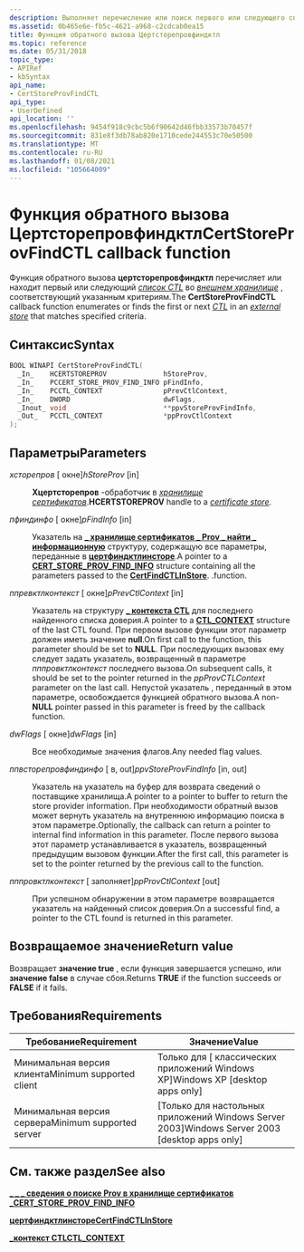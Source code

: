 ```yaml
---
description: Выполняет перечисление или поиск первого или следующего списка доверия (CTL) во внешнем хранилище, соответствующем указанным критериям.
ms.assetid: 0b465e6e-fb5c-4621-a968-c2cdcab0ea15
title: Функция обратного вызова Цертсторепровфиндктл
ms.topic: reference
ms.date: 05/31/2018
topic_type:
- APIRef
- kbSyntax
api_name:
- CertStoreProvFindCTL
api_type:
- UserDefined
api_location: ''
ms.openlocfilehash: 9454f918c9cbc5b6f90642d46fbb33573b70457f
ms.sourcegitcommit: 831e8f3db78ab820e1710cede244553c70e50500
ms.translationtype: MT
ms.contentlocale: ru-RU
ms.lasthandoff: 01/08/2021
ms.locfileid: "105664009"
---
```

# <a name="certstoreprovfindctl-callback-function"></a><span data-ttu-id="0fb75-103">Функция обратного вызова Цертсторепровфиндктл</span><span class="sxs-lookup"><span data-stu-id="0fb75-103">CertStoreProvFindCTL callback function</span></span>

<span data-ttu-id="0fb75-104">Функция обратного вызова **цертсторепровфиндктл** перечисляет или находит первый или следующий [*список CTL*](../secgloss/c-gly.md) во [*внешнем хранилище*](../secgloss/e-gly.md) , соответствующий указанным критериям.</span><span class="sxs-lookup"><span data-stu-id="0fb75-104">The **CertStoreProvFindCTL** callback function enumerates or finds the first or next [*CTL*](../secgloss/c-gly.md) in an [*external store*](../secgloss/e-gly.md) that matches specified criteria.</span></span>

## <a name="syntax"></a><span data-ttu-id="0fb75-105">Синтаксис</span><span class="sxs-lookup"><span data-stu-id="0fb75-105">Syntax</span></span>


```C++
BOOL WINAPI CertStoreProvFindCTL(
  _In_    HCERTSTOREPROV              hStoreProv,
  _In_    PCCERT_STORE_PROV_FIND_INFO pFindInfo,
  _In_    PCCTL_CONTEXT               pPrevCtlContext,
  _In_    DWORD                       dwFlags,
  _Inout_ void                        **ppvStoreProvFindInfo,
  _Out_   PCCTL_CONTEXT               *ppProvCtlContext
);
```



## <a name="parameters"></a><span data-ttu-id="0fb75-106">Параметры</span><span class="sxs-lookup"><span data-stu-id="0fb75-106">Parameters</span></span>

<dl> <dt>

<span data-ttu-id="0fb75-107">*хсторепров* \[ окне\]</span><span class="sxs-lookup"><span data-stu-id="0fb75-107">*hStoreProv* \[in\]</span></span>
</dt> <dd>

<span data-ttu-id="0fb75-108">**Хцертсторепров** -обработчик в [*хранилище сертификатов*](../secgloss/c-gly.md).</span><span class="sxs-lookup"><span data-stu-id="0fb75-108">**HCERTSTOREPROV** handle to a [*certificate store*](../secgloss/c-gly.md).</span></span>

</dd> <dt>

<span data-ttu-id="0fb75-109">*пфиндинфо* \[ окне\]</span><span class="sxs-lookup"><span data-stu-id="0fb75-109">*pFindInfo* \[in\]</span></span>
</dt> <dd>

<span data-ttu-id="0fb75-110">Указатель на [**\_ хранилище сертификатов \_ Prov \_ найти \_ информационную**](/windows/desktop/api/Wincrypt/ns-wincrypt-cert_store_prov_find_info) структуру, содержащую все параметры, переданные в [**цертфиндктлинсторе**](/windows/desktop/api/Wincrypt/nf-wincrypt-certfindctlinstore).</span><span class="sxs-lookup"><span data-stu-id="0fb75-110">A pointer to a [**CERT\_STORE\_PROV\_FIND\_INFO**](/windows/desktop/api/Wincrypt/ns-wincrypt-cert_store_prov_find_info) structure containing all the parameters passed to the [**CertFindCTLInStore**](/windows/desktop/api/Wincrypt/nf-wincrypt-certfindctlinstore).</span></span> <span data-ttu-id="0fb75-111">.</span><span class="sxs-lookup"><span data-stu-id="0fb75-111">function.</span></span>

</dd> <dt>

<span data-ttu-id="0fb75-112">*ппревктлконтекст* \[ окне\]</span><span class="sxs-lookup"><span data-stu-id="0fb75-112">*pPrevCtlContext* \[in\]</span></span>
</dt> <dd>

<span data-ttu-id="0fb75-113">Указатель на структуру [**\_ контекста CTL**](/windows/desktop/api/Wincrypt/ns-wincrypt-ctl_context) для последнего найденного списка доверия.</span><span class="sxs-lookup"><span data-stu-id="0fb75-113">A pointer to a [**CTL\_CONTEXT**](/windows/desktop/api/Wincrypt/ns-wincrypt-ctl_context) structure of the last CTL found.</span></span> <span data-ttu-id="0fb75-114">При первом вызове функции этот параметр должен иметь значение **null**.</span><span class="sxs-lookup"><span data-stu-id="0fb75-114">On first call to the function, this parameter should be set to **NULL**.</span></span> <span data-ttu-id="0fb75-115">При последующих вызовах ему следует задать указатель, возвращенный в параметре *пппровктлконтекст* последнего вызова.</span><span class="sxs-lookup"><span data-stu-id="0fb75-115">On subsequent calls, it should be set to the pointer returned in the *ppProvCTLContext* parameter on the last call.</span></span> <span data-ttu-id="0fb75-116">Непустой указатель , переданный в этом параметре, освобождается функцией обратного вызова.</span><span class="sxs-lookup"><span data-stu-id="0fb75-116">A non-**NULL** pointer passed in this parameter is freed by the callback function.</span></span>

</dd> <dt>

<span data-ttu-id="0fb75-117">*dwFlags* \[ окне\]</span><span class="sxs-lookup"><span data-stu-id="0fb75-117">*dwFlags* \[in\]</span></span>
</dt> <dd>

<span data-ttu-id="0fb75-118">Все необходимые значения флагов.</span><span class="sxs-lookup"><span data-stu-id="0fb75-118">Any needed flag values.</span></span>

</dd> <dt>

<span data-ttu-id="0fb75-119">*ппвсторепровфиндинфо* \[ в, out\]</span><span class="sxs-lookup"><span data-stu-id="0fb75-119">*ppvStoreProvFindInfo* \[in, out\]</span></span>
</dt> <dd>

<span data-ttu-id="0fb75-120">Указатель на указатель на буфер для возврата сведений о поставщике хранилища.</span><span class="sxs-lookup"><span data-stu-id="0fb75-120">A pointer to a pointer to buffer to return the store provider information.</span></span> <span data-ttu-id="0fb75-121">При необходимости обратный вызов может вернуть указатель на внутреннюю информацию поиска в этом параметре.</span><span class="sxs-lookup"><span data-stu-id="0fb75-121">Optionally, the callback can return a pointer to internal find information in this parameter.</span></span> <span data-ttu-id="0fb75-122">После первого вызова этот параметр устанавливается в указатель, возвращенный предыдущим вызовом функции.</span><span class="sxs-lookup"><span data-stu-id="0fb75-122">After the first call, this parameter is set to the pointer returned by the previous call to the function.</span></span>

</dd> <dt>

<span data-ttu-id="0fb75-123">*пппровктлконтекст* \[ заполняет\]</span><span class="sxs-lookup"><span data-stu-id="0fb75-123">*ppProvCtlContext* \[out\]</span></span>
</dt> <dd>

<span data-ttu-id="0fb75-124">При успешном обнаружении в этом параметре возвращается указатель на найденный список доверия.</span><span class="sxs-lookup"><span data-stu-id="0fb75-124">On a successful find, a pointer to the CTL found is returned in this parameter.</span></span>

</dd> </dl>

## <a name="return-value"></a><span data-ttu-id="0fb75-125">Возвращаемое значение</span><span class="sxs-lookup"><span data-stu-id="0fb75-125">Return value</span></span>

<span data-ttu-id="0fb75-126">Возвращает **значение true** , если функция завершается успешно, или **значение false** в случае сбоя.</span><span class="sxs-lookup"><span data-stu-id="0fb75-126">Returns **TRUE** if the function succeeds or **FALSE** if it fails.</span></span>

## <a name="requirements"></a><span data-ttu-id="0fb75-127">Требования</span><span class="sxs-lookup"><span data-stu-id="0fb75-127">Requirements</span></span>



| <span data-ttu-id="0fb75-128">Требование</span><span class="sxs-lookup"><span data-stu-id="0fb75-128">Requirement</span></span> | <span data-ttu-id="0fb75-129">Значение</span><span class="sxs-lookup"><span data-stu-id="0fb75-129">Value</span></span> |
|-------------------------------------|------------------------------------------------------|
| <span data-ttu-id="0fb75-130">Минимальная версия клиента</span><span class="sxs-lookup"><span data-stu-id="0fb75-130">Minimum supported client</span></span><br/> | <span data-ttu-id="0fb75-131">Только для \[ классических приложений Windows XP\]</span><span class="sxs-lookup"><span data-stu-id="0fb75-131">Windows XP \[desktop apps only\]</span></span><br/>          |
| <span data-ttu-id="0fb75-132">Минимальная версия сервера</span><span class="sxs-lookup"><span data-stu-id="0fb75-132">Minimum supported server</span></span><br/> | <span data-ttu-id="0fb75-133">\[Только для настольных приложений Windows Server 2003\]</span><span class="sxs-lookup"><span data-stu-id="0fb75-133">Windows Server 2003 \[desktop apps only\]</span></span><br/> |



## <a name="see-also"></a><span data-ttu-id="0fb75-134">См. также раздел</span><span class="sxs-lookup"><span data-stu-id="0fb75-134">See also</span></span>

<dl> <dt>

[<span data-ttu-id="0fb75-135">**\_ \_ \_ сведения о поиске Prov в хранилище сертификатов \_**</span><span class="sxs-lookup"><span data-stu-id="0fb75-135">**CERT\_STORE\_PROV\_FIND\_INFO**</span></span>](/windows/desktop/api/Wincrypt/ns-wincrypt-cert_store_prov_find_info)
</dt> <dt>

[<span data-ttu-id="0fb75-136">**цертфиндктлинсторе**</span><span class="sxs-lookup"><span data-stu-id="0fb75-136">**CertFindCTLInStore**</span></span>](/windows/desktop/api/Wincrypt/nf-wincrypt-certfindctlinstore)
</dt> <dt>

[<span data-ttu-id="0fb75-137">**\_контекст CTL**</span><span class="sxs-lookup"><span data-stu-id="0fb75-137">**CTL\_CONTEXT**</span></span>](/windows/desktop/api/Wincrypt/ns-wincrypt-ctl_context)
</dt> </dl>

 

 
